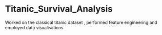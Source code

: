 # Titanic_Survival_Analysis
Worked on the classical titanic dataset , performed feature engineering and employed data visualisations
